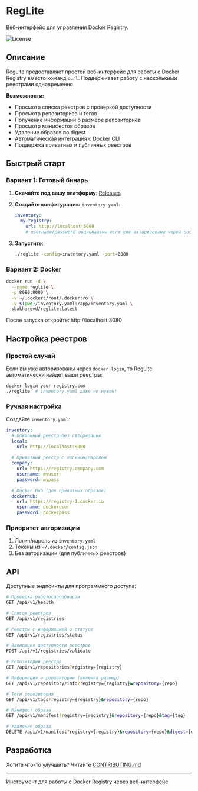# RegLite

Веб-интерфейс для управления Docker Registry.

![License](https://img.shields.io/badge/license-MIT-green)

## Описание

RegLite предоставляет простой веб-интерфейс для работы с Docker Registry вместо команд `curl`. Поддерживает работу с несколькими реестрами одновременно.

**Возможности:**
- Просмотр списка реестров с проверкой доступности
- Просмотр репозиториев и тегов
- Получение информации о размере репозиториев
- Просмотр манифестов образов
- Удаление образов по digest
- Автоматическая интеграция с Docker CLI
- Поддержка приватных и публичных реестров

## Быстрый старт

### Вариант 1: Готовый бинарь

1. **Скачайте под вашу платформу**: [Releases](https://github.com/bakharevd/reglite/releases)

2. **Создайте конфигурацию** `inventory.yaml`:
   ```yaml
   inventory:
     my-registry:
       url: http://localhost:5000
       # username/password опциональны если уже авторизованы через docker login
   ```

3. **Запустите**:
   ```bash
   ./reglite -config=inventory.yaml -port=8080
   ```

### Вариант 2: Docker

```bash
docker run -d \
  --name reglite \
  -p 8080:8080 \
  -v ~/.docker:/root/.docker:ro \
  -v $(pwd)/inventory.yaml:/app/inventory.yaml \
  sbakharevd/reglite:latest
```

После запуска откройте: http://localhost:8080

## Настройка реестров

### Простой случай

Если вы уже авторизованы через `docker login`, то RegLite автоматически найдет ваши реестры:

```bash
docker login your-registry.com
./reglite  # inventory.yaml даже не нужен!
```

### Ручная настройка

Создайте `inventory.yaml`:

```yaml
inventory:
  # Локальный реестр без авторизации
  local:
    url: http://localhost:5000
    
  # Приватный реестр с логином/паролем  
  company:
    url: https://registry.company.com
    username: myuser
    password: mypass
    
  # Docker Hub (для приватных образов)
  dockerhub:
    url: https://registry-1.docker.io
    username: dockeruser
    password: dockerpass
```

### Приоритет авторизации

1. Логин/пароль из `inventory.yaml`
2. Токены из `~/.docker/config.json`
3. Без авторизации (для публичных реестров)

## API

Доступные эндпоинты для программного доступа:

```bash
# Проверка работоспособности
GET /api/v1/health

# Список реестров
GET /api/v1/registries

# Реестры с информацией о статусе
GET /api/v1/registries/status

# Валидация доступности реестров
POST /api/v1/registries/validate

# Репозитории реестра
GET /api/v1/repositories?registry={registry}

# Информация о репозитории (включая размер)
GET /api/v1/repository/info?registry={registry}&repository={repo}

# Теги репозитория
GET /api/v1/tags?registry={registry}&repository={repo}

# Манифест образа
GET /api/v1/manifest?registry={registry}&repository={repo}&tag={tag}

# Удаление образа
DELETE /api/v1/manifest?registry={registry}&repository={repo}&digest={digest}
```

## Разработка

Хотите что-то улучшить? Читайте [CONTRIBUTING.md](CONTRIBUTING.md)

---

Инструмент для работы с Docker Registry через веб-интерфейс 